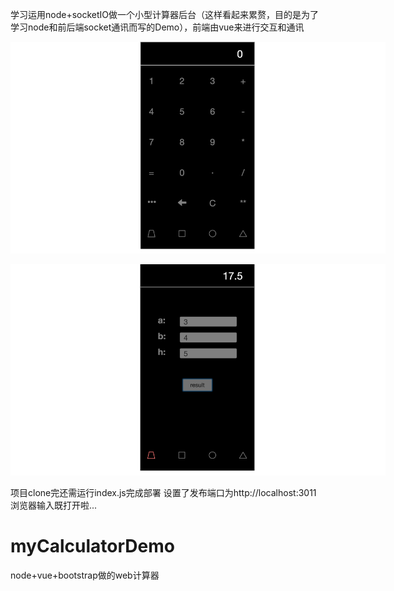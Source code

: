 学习运用node+socketIO做一个小型计算器后台（这样看起来累赘，目的是为了学习node和前后端socket通讯而写的Demo），前端由vue来进行交互和通讯
<p align='center'>
<img src='展示1.png' title='images' style='max-width:600px'></img>
</p>
<p align='center'>
<img src='展示2.png' title='images' style='max-width:600px'></img>
</p>




项目clone完还需运行index.js完成部署
设置了发布端口为http://localhost:3011 浏览器输入既打开啦...


# myCalculatorDemo
node+vue+bootstrap做的web计算器
